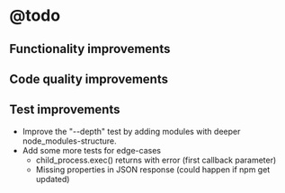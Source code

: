 # @todo

## Functionality improvements

## Code quality improvements

## Test improvements

- Improve the "--depth" test by adding modules with deeper node_modules-structure.
- Add some more tests for edge-cases
  - child_process.exec() returns with error (first callback parameter)
  - Missing properties in JSON response (could happen if npm get updated)

